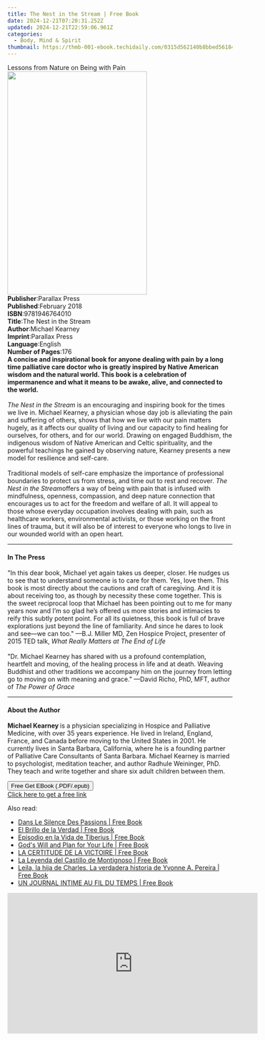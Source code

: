 ```yaml
---
title: The Nest in the Stream | Free Book
date: 2024-12-21T07:20:31.252Z
updated: 2024-12-21T22:59:06.961Z
categories:
  - Body, Mind & Spirit
thumbnail: https://thmb-001-ebook.techidaily.com/0315d562140b8bbed561843974b357d127073bfa4caad659e741e32d7568bd67.jpg
---
```

<main id="book-container">
  <div class="flex flex-col">
    <div class="book-brief flex-1 py-6 px-4 sm:p-6 md:py-10 md:px-8">
      <!-- brief-->
      <div class="book-brief-main">Lessons from Nature on Being with Pain</div>
    </div>
    <div
      class="book-meta-info flex-1 grid gap-4 col-start-1 col-end-3 row-start-1 sm:mb-6 sm:grid-cols-4 lg:gap-6 lg:col-start-2 lg:row-end-6 lg:row-span-6 lg:mb-0"
    >
      <div
        class="book-meta-info-left place-content-center mt-4 p-4 text-sm leading-6 col-start-2 col-span-2 dark:text-slate-400"
      >
        <img
          class="w-full h-500 object-cover rounded-lg sm:h-255 sm:col-span-2 lg:col-span-full"
          src="https://img-001-ebook.techidaily.com/a92ef5191bb9c61d508ebaa887978732aa8cdd270e106469e75c96c4556467c5.jpg"
          alt=""
          width="312"
          height="500"
        />
      </div>
      <div
        class="book-meta-info-right mt-2 col-start-1 row-start-2 col-span-3 self-center"
      >
        <!-- meta data  -->
        <div class="flex flex-col px-4 md:px-8">
          <div class="flex-1">
            <strong>Publisher</strong>:<span class="px-2">Parallax Press</span>
          </div>
          <div class="flex-1">
            <strong>Published</strong>:<span class="px-2">February 2018</span>
          </div>
          <div class="flex-1">
            <strong>ISBN</strong>:<span class="px-2">9781946764010</span>
          </div>
          <div class="flex-1">
            <strong>Title</strong>:<span class="px-2"
              >The Nest in the Stream</span
            >
          </div>
          <div class="flex-1">
            <strong>Author</strong>:<span class="px-2">Michael Kearney</span>
          </div>
          <div class="flex-1">
            <strong>Imprint</strong>:<span class="px-2">Parallax Press</span>
          </div>
          <div class="flex-1">
            <strong>Language</strong>:<span class="px-2">English</span>
          </div>
          <div class="flex-1">
            <strong>Number of Pages</strong>:<span class="px-2">176</span>
          </div>
        </div>
      </div>
    </div>
    <div class="book-description flex-1 py-6 px-4 sm:p-6 md:py-10 md:px-8">
      <div class="book-description-main">
        <div accordion-content="" id="description">
          <b
            >A concise and inspirational book for anyone dealing with pain by a
            long time palliative care doctor who is greatly inspired by Native
            American wisdom and the natural world. This book is a celebration of
            impermanence and what it means to be awake, alive, and connected to
            the world.</b
          ><br /><br /><i>The Nest in the Stream</i>&nbsp;is an encouraging and
          inspiring book for the times we live in. Michael Kearney, a physician
          whose day job is alleviating the pain and suffering of others, shows
          that how we live with our pain matters hugely, as it affects our
          quality of living and our capacity to find healing for ourselves, for
          others, and for our world. Drawing on engaged Buddhism, the indigenous
          wisdom of Native American and Celtic spirituality, and the powerful
          teachings he gained by observing nature, Kearney presents a new model
          for resilience and self-care.&nbsp;<br /><br />Traditional models of
          self-care emphasize the importance of professional boundaries to
          protect us from stress, and time out to rest and recover.&nbsp;<i
            >The Nest in the Stream</i
          >offers a way of being with pain that is infused with mindfulness,
          openness, compassion, and deep nature connection that encourages us to
          act for the freedom and welfare of all. It will appeal to those whose
          everyday occupation involves dealing with pain, such as healthcare
          workers, environmental activists, or those working on the front lines
          of trauma, but it will also be of interest to everyone who longs to
          live in our wounded world with an open heart.
        </div>
        <div class="accordion-fader"></div>
      </div>
    </div>
    <div class="book-excerpts flex-1 py-6 px-4 sm:p-6 md:py-10 md:px-8">
      <!-- excerpts-->
      <div class="book-excerpts-main">
        <hr />
        <h4 class="placeholder placeholder-heading">
          <span>In The Press</span>
        </h4>
        <p>
          "In this dear book, Michael yet again takes us deeper, closer. He
          nudges us to see that to understand someone is to care for them. Yes,
          love them. This book is most directly about the cautions and craft of
          caregiving. And it is about receiving too, as though by necessity
          these come together. This is the sweet reciprocal loop that Michael
          has been pointing out to me for many years now and I’m so glad he’s
          offered us more stories and intimacies to reify this subtly potent
          point. For all its quietness, this book is full of brave explorations
          just beyond the line of familiarity. And since he dares to look and
          see––we can too." ––B.J. Miller MD, Zen Hospice Project, presenter of
          2015 TED talk, <i>What Really Matters at The End of Life<br /></i
          ><br />"Dr. Michael Kearney has shared with us a profound
          contemplation, heartfelt and moving, of the healing process in life
          and at death. Weaving Buddhist and other traditions we accompany him
          on the journey from letting go to moving on with meaning and grace."
          ––David Richo, PhD, MFT, author of <i>The Power of Grace</i>
        </p>
      </div>
    </div>
    <div class="book-about-author flex-1 py-6 px-4 sm:p-6 md:py-10 md:px-8">
      <!-- about author-->
      <div class="book-main-author-main">
        <hr />
        <h4 class="placeholder placeholder-heading">
          <span>About the Author</span>
        </h4>
        <p>
          <b>Michael Kearney </b>is a physician specializing in Hospice and
          Palliative Medicine, with over 35 years experience. He lived in
          Ireland, England, France, and Canada before moving to the United
          States in 2001. He currently lives in Santa Barbara, California, where
          he is a founding partner of Palliative Care Consultants of Santa
          Barbara. Michael Kearney is married to psychologist, meditation
          teacher, and author Radhule Weininger, PhD. They teach and write
          together and share six adult children between them.
        </p>
      </div>
    </div>
    <div class="book-free-get flex-1 py-6 px-4 sm:p-6 md:py-10 md:px-8">
      <button
        id="btn-free-get"
        class="bg-blue-500 hover:bg-blue-700 text-white font-bold py-2 px-4 rounded"
      >
        Free Get EBook (.PDF/.epub)
      </button>
      <div id="countdown-display" class="px-2 text-lg mt-2"></div>
      <a
        id="free-link"
        class="hidden bg-blue-500 hover:bg-blue-700 text-white font-bold py-2 px-4 rounded"
        href="https://www.ebooks.com/en-us/book/95775814/the-nest-in-the-stream/michael-kearney/"
        target="_blank"
        >Click here to get a free link</a
      >
    </div>
    <script>
      let countdownTime = 0;
      let countdownInterval = null;
      document
        .getElementById('btn-free-get')
        .addEventListener('click', startCountdown);
      function startCountdown() {
        countdownTime = new Date().getTime() + 60000 * 3;
        countdownInterval = setInterval(updateCountdown, 1000);
        document.getElementById('btn-free-get').disabled = true;
        document
          .getElementById('btn-free-get')
          .classList.add('bg-gray-500', 'cursor-not-allowed');
      }
      function updateCountdown() {
        let currentTime = new Date().getTime();
        let timeLeft = countdownTime - currentTime;
        let secondsLeft = Math.floor(timeLeft / 1000);
        document.getElementById('countdown-display').innerHTML =
          `Remaining time: ${secondsLeft} seconds.`;
        if (secondsLeft <= 0) {
          clearInterval(countdownInterval);
          document.getElementById('btn-free-get').classList.add('hidden');
          document.getElementById('free-link').classList.remove('hidden');
          document.getElementById('countdown-display').innerHTML = '';
        }
      }
    </script>
  </div>
</main>

<ins class="adsbygoogle"
      style="display:block"
      data-ad-client="ca-pub-7571918770474297"
      data-ad-slot="8358498916"
      data-ad-format="auto"
      data-full-width-responsive="true"></ins>
    

<span class="atpl-alsoreadstyle">Also read:</span>
<div><ul>
<li><a href="https://novels-ebooks.techidaily.com/210966352-9781088239964-dans-le-silence-des-passions/"><u>Dans Le Silence Des Passions | Free Book</u></a></li>
<li><a href="https://novels-ebooks.techidaily.com/210966332-9781088235423-el-brillo-de-la-verdad/"><u>El Brillo de la Verdad | Free Book</u></a></li>
<li><a href="https://novels-ebooks.techidaily.com/210966189-9781088228791-episodio-en-la-vida-de-tiberius/"><u>Episodio en la Vida de Tiberius | Free Book</u></a></li>
<li><a href="https://novels-ebooks.techidaily.com/210966228-9781639036912-gods-will-and-plan-for-your-life/"><u>God's Will and Plan for Your Life | Free Book</u></a></li>
<li><a href="https://novels-ebooks.techidaily.com/210966354-9781088240281-la-certitude-de-la-victoire/"><u>LA CERTITUDE DE LA VICTOIRE | Free Book</u></a></li>
<li><a href="https://novels-ebooks.techidaily.com/210966193-9781088229200-la-leyenda-del-castillo-de-montignoso/"><u>La Leyenda del Castillo de Montignoso | Free Book</u></a></li>
<li><a href="https://novels-ebooks.techidaily.com/210966356-9781088233481-leila-la-hija-de-charles-la-verdadera-historia-de-yvonne-a-pereira/"><u>Leila, la hija de Charles. La verdadera historia de Yvonne A. Pereira | Free Book</u></a></li>
<li><a href="https://novels-ebooks.techidaily.com/210966327-9781088240359-un-journal-intime-au-fil-du-temps/"><u>UN JOURNAL INTIME AU FIL DU TEMPS | Free Book</u></a></li>
</ul></div>

<!-- affiliate ads begin -->
<iframe width="560" height="315" src="https://www.youtube.com/embed/B2MlLvGxMwI?si=q_blGjXyJrGtzT8d" title="YouTube video player" frameborder="0" allow="accelerometer; autoplay; clipboard-write; encrypted-media; gyroscope; picture-in-picture; web-share" referrerpolicy="strict-origin-when-cross-origin" allowfullscreen></iframe>
<!-- affiliate ads end -->

